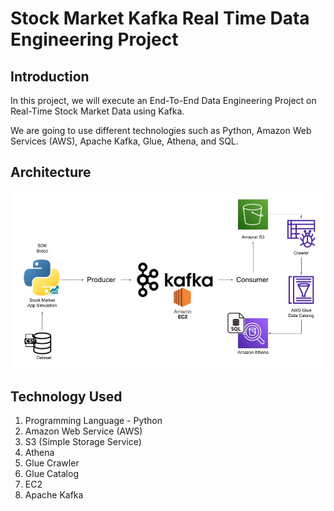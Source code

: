 # Stock Market Kafka Real Time Data Engineering Project

## Introduction 
In this project, we will execute an End-To-End Data Engineering Project on Real-Time Stock Market Data using Kafka.

We are going to use different technologies such as Python, Amazon Web Services (AWS), Apache Kafka, Glue, Athena, and SQL.

## Architecture 
<img src="Architecture.jpg">

## Technology Used
1. Programming Language - Python
2. Amazon Web Service (AWS)
3.  S3 (Simple Storage Service)
4. Athena
5. Glue Crawler
6. Glue Catalog
7. EC2
8. Apache Kafka

